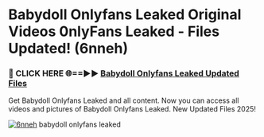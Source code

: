 # Babydoll Onlyfans Leaked Original Videos 0nlyFans Leaked - Files Updated! (6nneh)

<h3>🔴 CLICK HERE 🌐==►► <a href="https://tinyurl.com/4seja8ks" rel="nofollow">Babydoll Onlyfans Leaked Updated Files</a></h3>

Get Babydoll Onlyfans Leaked and all content. Now you can access all videos and pictures of Babydoll Onlyfans Leaked. New Updated Files 2025!

[![6nneh](https://i.imgur.com/EWjZXRe.gif)](https://tinyurl.com/4seja8ks)
babydoll onlyfans leaked